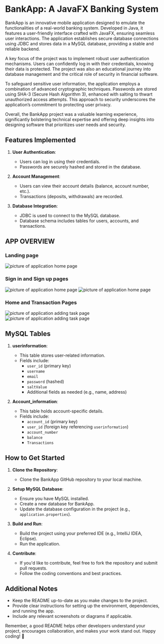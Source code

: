 # BankApp: A JavaFX Banking System

BankApp is an innovative mobile application designed to emulate the functionalities of a real-world banking system. Developed in Java, it features a user-friendly interface crafted with JavaFX, ensuring seamless user interactions. The application establishes secure database connections using JDBC and stores data in a MySQL database, providing a stable and reliable backend.

A key focus of the project was to implement robust user authentication mechanisms. Users can confidently log in with their credentials, knowing their data is protected. The project was also an educational journey into database management and the critical role of security in financial software.

To safeguard sensitive user information, the application employs a combination of advanced cryptographic techniques. Passwords are stored using SHA-3 (Secure Hash Algorithm 3), enhanced with salting to thwart unauthorized access attempts. This approach to security underscores the application’s commitment to protecting user privacy.

Overall, the BankApp project was a valuable learning experience, significantly bolstering technical expertise and offering deep insights into designing software that prioritizes user needs and security.

## Features Implemented

1. **User Authentication**:
    - Users can log in using their credentials.
    - Passwords are securely hashed and stored in the database.

2. **Account Management**:
    - Users can view their account details (balance, account number, etc.).
    - Transactions (deposits, withdrawals) are recorded.

3. **Database Integration**:
    - JDBC is used to connect to the MySQL database.
    - Database schema includes tables for users, accounts, and transactions.

## APP OVERVIEW 
### Landing page
![picture of application home page](App_pictures/landing.png)

### Sign in and Sign up pages
![picture of application home page](App_pictures/login.png)  ![picture of application home page](App_pictures/SignUp.png)

### Home and Transaction Pages
![picture of application adding task page](App_pictures/home.png)  ![picture of application adding task page](App_pictures/transctions.png)

## MySQL Tables

1. **userinformation**:
    - This table stores user-related information.
    - Fields include:
        - `user_id` (primary key)
        - `username`
        - `email`
        - `password` (hashed)
        - `saltValue`
        - Additional fields as needed (e.g., name, address)

2. **Account_information**:
    - This table holds account-specific details.
    - Fields include:
        - `account_id` (primary key)
        - `user_id` (foreign key referencing `userinformation`)
        - `account_number`
        - `balance`
        - `Transactions`

## How to Get Started

1. **Clone the Repository**:
    - Clone the BankApp GitHub repository to your local machine.

2. **Setup MySQL Database**:
    - Ensure you have MySQL installed.
    - Create a new database for BankApp.
    - Update the database configuration in the project (e.g., `application.properties`).

3. **Build and Run**:
    - Build the project using your preferred IDE (e.g., IntelliJ IDEA, Eclipse).
    - Run the application.

4. **Contribute**:
    - If you'd like to contribute, feel free to fork the repository and submit pull requests.
    - Follow the coding conventions and best practices.

## Additional Notes

- Keep the README up-to-date as you make changes to the project.
- Provide clear instructions for setting up the environment, dependencies, and running the app.
- Include any relevant screenshots or diagrams if applicable.

Remember, a good README helps other developers understand your project, encourages collaboration, and makes your work stand out. Happy coding! 🚀
